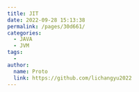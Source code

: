 ```yaml
---
title: JIT
date: 2022-09-28 15:13:38
permalink: /pages/30d661/
categories:
  - JAVA
  - JVM
tags:
  - 
author: 
  name: Proto
  link: https://github.com/lichangyu2022
---
```

